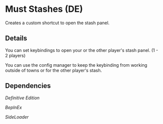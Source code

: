# Must Stashes (DE)

Creates a custom shortcut to open the stash panel.

## Details

You can set keybindings to open your or the other player's stash panel. (1 - 2 players)

You can use the config manager to keep the keybinding from working outside of towns or for the other player's stash.

## Dependencies

_Definitive Edition_

_BepInEx_

_SideLoader_
